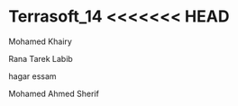 Terrasoft_14
<<<<<<< HEAD
============

Mohamed Khairy

Rana Tarek Labib

 
hagar essam

Mohamed Ahmed Sherif


